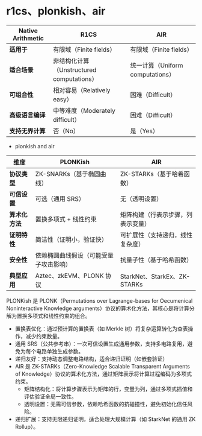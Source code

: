 # r1cs、plonkish、air

| **Native Arithmetic**  | R1CS                          | AIR                      |
|-------------------------|-------------------------------|--------------------------|
| **适用于**     | 有限域（Finite fields）       | 有限域（Finite fields）  |
| **适合场景**            | 非结构化计算（Unstructured computations） | 统一计算（Uniform computations） |
| **可组合性**       | 相对容易（Relatively easy）   | 困难（Difficult）        |
| **高级语言编译**        | 中等难度（Moderately difficult） | 困难（Difficult）     |
| **支持无界计算**        | 否（No）                      | 是（Yes）                |


* plonkish and air


| **维度**               | **PLONKish**                                      | **AIR**                                               |
|------------------------|---------------------------------------------------|-------------------------------------------------------|
| **协议类型**           | ZK-SNARKs（基于椭圆曲线）                         | ZK-STARKs（基于哈希函数）                             |
| **可信设置**           | 可选（通用 SRS）                                  | 无（透明设置）                                        |
| **算术化方法**         | 置换多项式 + 线性约束                             | 矩阵构建（行表示步骤，列表示变量）                    |
| **证明特性**           | 简洁性（证明小，验证快）                          | 可扩展性（支持递归，线性复杂度）                      |
| **安全性**             | 依赖椭圆曲线假设（可能受量子攻击影响）            | 抗量子性（基于哈希函数）                              |
| **典型应用**           | Aztec、zkEVM、PLONK 协议                         | StarkNet、StarkEx、ZK-STARKs                          |

PLONKish 是 PLONK（Permutations over Lagrange-bases for Oecumenical Noninteractive Knowledge arguments）协议的算术化方法，其核心是将计算分解为置换多项式和线性约束的组合。
* 置换表优化：通过预计算的置换表（如 Merkle 树）将复杂运算转化为查表操作，减少约束数量。
* 通用 SRS（公共参考串）：一次可信设置生成通用参数，支持多电路复用，避免为每个电路单独生成参数。
* 递归友好：支持动态调整电路结构，适合递归证明（如嵌套验证）
* AIR 是 ZK-STARKs（Zero-Knowledge Scalable Transparent Arguments of Knowledge）协议的算术化方法，通过矩阵表示将计算过程编码为多项式约束。
    * 矩阵结构化：将计算步骤表示为矩阵的行，变量为列，通过多项式插值和评估验证全局一致性。
    * 透明设置：无需可信参数，依赖哈希函数的抗碰撞性，避免初始化信任风险。
* 递归扩展：支持无限递归证明，适合处理大规模计算（如 StarkNet 的通用 ZK Rollup）。